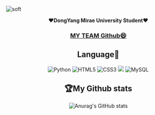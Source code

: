 ![soft](https://capsule-render.vercel.app/api?type=soft&color=auto&text=baesuhan%20GitHub%20&fontSize=60&animation=twinkling)

<div style="text-align:center">
  
<p align="center">
❤️<strong>DongYang Mirae University Student</strong>❤️
<h3 align="center"><a href="https://github.com/oss3team"> MY TEAM Github😄</a></h3>
<p align="center">

<div align = "center">

## **Language**🤝
</div>

<div align = "center">
  
![Python](https://img.shields.io/badge/python-3670A0?style=for-the-badge&logo=python&logoColor=ffdd54)
![HTML5](https://img.shields.io/badge/html5-%23E34F26.svg?style=for-the-badge&logo=html5&logoColor=white)
![CSS3](https://img.shields.io/badge/css3-%231572B6.svg?style=for-the-badge&logo=css3&logoColor=white)
<img src="https://img.shields.io/badge/JAVASCRIPT-yellow?style=for-the-badge&logo=javascript&logoColor=white"/>
![MySQL](https://img.shields.io/badge/mysql-%2300f.svg?style=for-the-badge&logo=mysql&logoColor=white)
  
## 🏆My Github stats
![Anurag's GitHub stats](https://github-readme-stats.vercel.app/api?username=uh004&show_icons=true&theme=tokyonight) 
</div>
  



  <!--
### Hi there 👋
**uh004/uh004** is a ✨ _special_ ✨ repository because its `README.md` (this file) appears on your GitHub profile.

Here are some ideas to get you started:

- 🔭 I’m currently working on ...
- 🌱 I’m currently learning ...
- 👯 I’m looking to collaborate on ...
- 🤔 I’m looking for help with ...



<div style="text-align:center">

![header](https://capsule-render.vercel.app/api?type=shark&color=auto&height=270&width=100&section=header&text=baesuhan%20GitHub&fontSize=100%&animation=scaleIn)
</div>
-->
